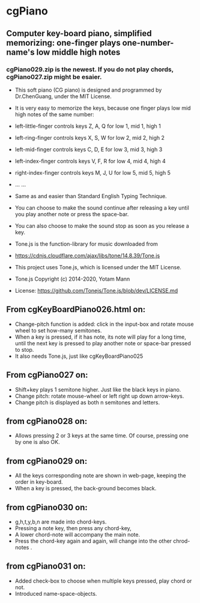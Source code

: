 # cgPiano
## Computer key-board piano, simplified memorizing: one-finger plays one-number-name's low middle high notes
### cgPiano029.zip is the newest. If you do not play chords, cgPiano027.zip might be esaier.
- This soft piano (CG piano) is designed and programmed by Dr.ChenGuang, under the MIT License.
- It is very easy to memorize the keys, because one finger plays low mid high notes of the same number:
- left-little-finger controls keys Z, A, Q for low 1, mid 1, high 1
- left-ring-finger controls keys X, S, W for low 2, mid 2, high 2
- left-mid-finger controls keys C, D, E for low 3, mid 3, high 3
- left-index-finger controls keys V, F, R for low 4, mid 4, high 4

- right-index-finger controls keys M, J, U for low 5, mid 5, high 5
- ... ...
- Same as and easier than Standard English Typing Technique.

- You can choose to make the sound continue after releasing a key until you play another note or press the space-bar.
- You can also choose to make the sound stop as soon as you release a key.

- Tone.js is the function-library for music downloaded from
- https://cdnjs.cloudflare.com/ajax/libs/tone/14.8.39/Tone.js

-  This project uses Tone.js, which is licensed under the MIT License.
- Tone.js Copyright (c) 2014-2020, Yotam Mann
- License: https://github.com/Tonejs/Tone.js/blob/dev/LICENSE.md

## From cgKeyBoardPiano026.html on:
- Change-pitch function is added: click in the input-box and rotate mouse wheel to set how-many semitones. 
- When a key is pressed, if it has note, its note will play for a long time, until the next key is pressed to play another note or space-bar pressed to stop. 
- It also needs Tone.js, just like cgKeyBoardPiano025

## From cgPiano027 on:
- Shift+key plays 1 semitone higher. Just like the black keys in piano. 
- Change pitch: rotate mouse-wheel or left right up down arrow-keys. 
- Change pitch is displayed as both n semitones and letters.

## from cgPiano028 on:
- Allows pressing 2 or 3 keys at the same time. Of course, pressing one by one is also OK.

## from cgPiano029 on:
- All the keys corresponding note are shown in web-page, keeping the order in key-board.
- When a key is pressed, the back-ground becomes black.

## from cgPiano030 on:
- g,h,t,y,b,n are made into chord-keys.
- Pressing a note key, then press any chord-key, 
- A lower chord-note will accompany the main note.
- Press the chord-key again and again, will change into the other chrod-notes .

## from cgPiano031 on:
- Added check-box to choose when multiple keys pressed, play chord or not. 
- Introduced name-space-objects. 
